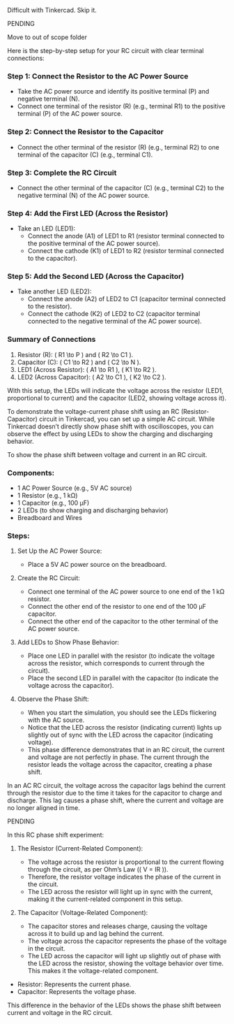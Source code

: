 Difficult with Tinkercad. Skip it.

PENDING

Move to out of scope folder

Here is the step-by-step setup for your RC circuit with clear terminal connections:

### Step 1: Connect the Resistor to the AC Power Source

- Take the AC power source and identify its positive terminal (P) and negative terminal (N).
- Connect one terminal of the resistor (R) (e.g., terminal R1) to the positive terminal (P) of the AC power source.

### Step 2: Connect the Resistor to the Capacitor

- Connect the other terminal of the resistor (R) (e.g., terminal R2) to one terminal of the capacitor (C) (e.g., terminal C1).

### Step 3: Complete the RC Circuit

- Connect the other terminal of the capacitor (C) (e.g., terminal C2) to the negative terminal (N) of the AC power source.

### Step 4: Add the First LED (Across the Resistor)

- Take an LED (LED1):
  - Connect the anode (A1) of LED1 to R1 (resistor terminal connected to the positive terminal of the AC power source).
  - Connect the cathode (K1) of LED1 to R2 (resistor terminal connected to the capacitor).


### Step 5: Add the Second LED (Across the Capacitor)

- Take another LED (LED2):
  - Connect the anode (A2) of LED2 to C1 (capacitor terminal connected to the resistor).
  - Connect the cathode (K2) of LED2 to C2 (capacitor terminal connected to the negative terminal of the AC power source).

### Summary of Connections

1. Resistor (R): \( R1 \to P \) and \( R2 \to C1 \).
2. Capacitor (C): \( C1 \to R2 \) and \( C2 \to N \).
3. LED1 (Across Resistor): \( A1 \to R1 \), \( K1 \to R2 \).
4. LED2 (Across Capacitor): \( A2 \to C1 \), \( K2 \to C2 \).

With this setup, the LEDs will indicate the voltage across the resistor (LED1, proportional to current) and the capacitor (LED2, showing voltage across it).

To demonstrate the voltage-current phase shift using an RC (Resistor-Capacitor) circuit in Tinkercad, you can set up a simple AC circuit. While Tinkercad doesn’t directly show phase shift with oscilloscopes, you can observe the effect by using LEDs to show the charging and discharging behavior.

To show the phase shift between voltage and current in an RC circuit.

### Components:

- 1 AC Power Source (e.g., 5V AC source)
- 1 Resistor (e.g., 1 kΩ)
- 1 Capacitor (e.g., 100 μF)
- 2 LEDs (to show charging and discharging behavior)
- Breadboard and Wires

### Steps:

1. Set Up the AC Power Source:
   - Place a 5V AC power source on the breadboard.

2. Create the RC Circuit:
   - Connect one terminal of the AC power source to one end of the 1 kΩ resistor.
   - Connect the other end of the resistor to one end of the 100 μF capacitor.
   - Connect the other end of the capacitor to the other terminal of the AC power source.

3. Add LEDs to Show Phase Behavior:
   - Place one LED in parallel with the resistor (to indicate the voltage across the resistor, which corresponds to current through the circuit).
   - Place the second LED in parallel with the capacitor (to indicate the voltage across the capacitor).

4. Observe the Phase Shift:
   - When you start the simulation, you should see the LEDs flickering with the AC source.
   - Notice that the LED across the resistor (indicating current) lights up slightly out of sync with the LED across the capacitor (indicating voltage).
   - This phase difference demonstrates that in an RC circuit, the current and voltage are not perfectly in phase. The current through the resistor leads the voltage across the capacitor, creating a phase shift.

In an AC RC circuit, the voltage across the capacitor lags behind the current through the resistor due to the time it takes for the capacitor to charge and discharge. This lag causes a phase shift, where the current and voltage are no longer aligned in time.

PENDING

In this RC phase shift experiment:

1. The Resistor (Current-Related Component):
   - The voltage across the resistor is proportional to the current flowing through the circuit, as per Ohm’s Law (\( V = IR \)).
   - Therefore, the resistor voltage indicates the phase of the current in the circuit.
   - The LED across the resistor will light up in sync with the current, making it the current-related component in this setup.

2. The Capacitor (Voltage-Related Component):
   - The capacitor stores and releases charge, causing the voltage across it to build up and lag behind the current.
   - The voltage across the capacitor represents the phase of the voltage in the circuit.
   - The LED across the capacitor will light up slightly out of phase with the LED across the resistor, showing the voltage behavior over time. This makes it the voltage-related component.

- Resistor: Represents the current phase.
- Capacitor: Represents the voltage phase.

This difference in the behavior of the LEDs shows the phase shift between current and voltage in the RC circuit.


